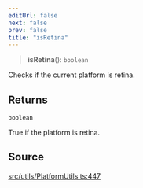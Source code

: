 ```yaml
---
editUrl: false
next: false
prev: false
title: "isRetina"
---
```


> **isRetina**(): `boolean`

Checks if the current platform is retina.

## Returns

`boolean`

True if the platform is retina.

## Source

[src/utils/PlatformUtils.ts:447](https://github.com/relishinc/dill-pixel/blob/10f512f7f577ca5e74162827f11215b28df5ca97/src/utils/PlatformUtils.ts#L447)
